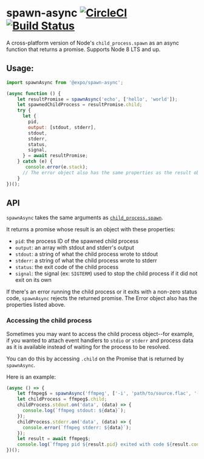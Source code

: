 # spawn-async [![CircleCI](https://circleci.com/gh/expo/spawn-async.svg?style=svg)](https://circleci.com/gh/expo/spawn-async) [![Build Status](https://travis-ci.org/expo/spawn-async.svg?branch=master)](https://travis-ci.org/expo/spawn-async)

A cross-platform version of Node's `child_process.spawn` as an async function that returns a promise. Supports Node 8 LTS and up.

## Usage:
```js
import spawnAsync from '@expo/spawn-async';

(async function () {
    let resultPromise = spawnAsync('echo', ['hello', 'world']);
    let spawnedChildProcess = resultPromise.child;
    try {
      let {
        pid,
        output: [stdout, stderr],
        stdout,
        stderr,
        status,
        signal,
      } = await resultPromise;
    } catch (e) {
       console.error(e.stack);
      // The error object also has the same properties as the result object
    }
})();
```

## API

`spawnAsync` takes the same arguments as [`child_process.spawn`](https://nodejs.org/api/child_process.html#child_process_child_process_spawn_command_args_options).

It returns a promise whose result is an object with these properties:

- `pid`: the process ID of the spawned child process
- `output`: an array with stdout and stderr's output
- `stdout`: a string of what the child process wrote to stdout
- `stderr`: a string of what the child process wrote to stderr
- `status`: the exit code of the child process
- `signal`: the signal (ex: `SIGTERM`) used to stop the child process if it did not exit on its own

If there's an error running the child process or it exits with a non-zero status code, `spawnAsync` rejects the returned promise. The Error object also has the properties listed above.

### Accessing the child process

Sometimes you may want to access the child process object--for example, if you wanted to attach event handlers to `stdio` or `stderr` and process data as it is available instead of waiting for the process to be resolved.

You can do this by accessing `.child` on the Promise that is returned by `spawnAsync`.

Here is an example:
```js
(async () => {
    let ffmpeg$ = spawnAsync('ffmpeg', ['-i', 'path/to/source.flac', '-codec:a', 'libmp3lame', '-b:a', '320k', '-ar', '44100', 'path/to/output.mp3']);
    let childProcess = ffmpeg$.child;
    childProcess.stdout.on('data', (data) => {
      console.log(`ffmpeg stdout: ${data}`);
    });
    childProcess.stderr.on('data', (data) => {
      console.error(`ffmpeg stderr: ${data}`);
    });
    let result = await ffmpeg$;
    console.log(`ffmpeg pid ${result.pid} exited with code ${result.code}`);
})();

```

